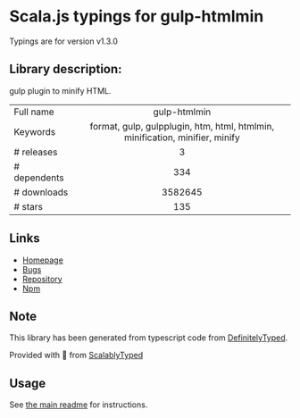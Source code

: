 
# Scala.js typings for gulp-htmlmin

Typings are for version v1.3.0

## Library description:
gulp plugin to minify HTML.

|                    |                 |
| ------------------ | :-------------: |
| Full name          | gulp-htmlmin |
| Keywords           | format, gulp, gulpplugin, htm, html, htmlmin, minification, minifier, minify |
| # releases         | 3 |
| # dependents       | 334 |
| # downloads        | 3582645 |
| # stars            | 135 |

## Links
- [Homepage](https://github.com/jonschlinkert/gulp-htmlmin)
- [Bugs](https://github.com/jonschlinkert/gulp-htmlmin/issues)
- [Repository](https://github.com/jonschlinkert/gulp-htmlmin)
- [Npm](https://www.npmjs.com/package/gulp-htmlmin)
    


## Note
This library has been generated from typescript code from [DefinitelyTyped](https://definitelytyped.org).

Provided with :purple_heart: from [ScalablyTyped](https://github.com/oyvindberg/ScalablyTyped)

## Usage
See [the main readme](../../readme.md) for instructions.


